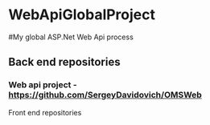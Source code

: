 # WebApiGlobalProject
#My global ASP.Net Web Api process

## Back end repositories
### Web api project - https://github.com/SergeyDavidovich/OMSWeb

Front end repositories
